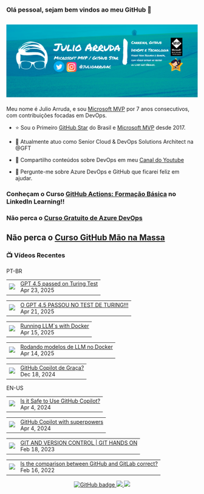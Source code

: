 ### Olá pessoal, sejam bem vindos ao meu GitHub 👋

## [![Julio Arruda Header](https://raw.githubusercontent.com/julioarruda/julioarruda/master/fundo%20github.png)](https://youtube.com/user/julioarrudac)
Meu nome é Julio Arruda, e sou [Microsoft MVP](https://mvp.microsoft.com/pt-br/PublicProfile/5002557?fullName=Julio%20%20Arruda) por 7 anos consecutivos, com contribuições focadas em DevOps.


- ⭐ Sou o Primeiro [GitHub Star](https://stars.github.com/profiles/julioarruda) do Brasil e [Microsoft MVP](https://mvp.microsoft.com/pt-br/PublicProfile/5002557?fullName=Julio%20%20Arruda) desde 2017.

- 🔭 Atualmente atuo como Senior Cloud & DevOps Solutions Architect na @GFT

- 👯 Compartilho conteúdos sobre DevOps em meu [Canal do Youtube](https://youtube.com/@julioarruda)

- 💬 Pergunte-me sobre Azure DevOps e GitHub que ficarei feliz em ajudar.




### Conheçam o Curso [GitHub Actions: Formação Básica](https://www.linkedin.com/learning/github-actions-formacao-basica/) no LinkedIn Learning!!
### Não perca o [Curso Gratuito de Azure DevOps](https://github.com/julioarruda/Curso-Azure-DevOps)

## Não perca o [Curso GitHub Mão na Massa](https://github.com/github-mao-na-massa/curso-github-mao-na-massa)



### 📺 Vídeos Recentes

PT-BR

<!-- YOUTUBE:START --><table><tr><td><a href="https://www.youtube.com/watch?v=TFCeZpxKP84"><img width="140px" src="https://i.ytimg.com/vi/TFCeZpxKP84/mqdefault.jpg"></a></td>
<td><a href="https://www.youtube.com/watch?v=TFCeZpxKP84">GPT 4.5 passed on Turing Test</a><br/>Apr 23, 2025</td></tr></table>
<table><tr><td><a href="https://www.youtube.com/watch?v=hbNZlWQjaCk"><img width="140px" src="https://i.ytimg.com/vi/hbNZlWQjaCk/mqdefault.jpg"></a></td>
<td><a href="https://www.youtube.com/watch?v=hbNZlWQjaCk">O GPT 4.5 PASSOU NO TEST DE TURING!!!</a><br/>Apr 21, 2025</td></tr></table>
<table><tr><td><a href="https://www.youtube.com/watch?v=8MOl7SBLLvY"><img width="140px" src="https://i.ytimg.com/vi/8MOl7SBLLvY/mqdefault.jpg"></a></td>
<td><a href="https://www.youtube.com/watch?v=8MOl7SBLLvY">Running LLM`s with Docker</a><br/>Apr 15, 2025</td></tr></table>
<table><tr><td><a href="https://www.youtube.com/watch?v=CzfooWa94v0"><img width="140px" src="https://i.ytimg.com/vi/CzfooWa94v0/mqdefault.jpg"></a></td>
<td><a href="https://www.youtube.com/watch?v=CzfooWa94v0">Rodando modelos de LLM no Docker</a><br/>Apr 14, 2025</td></tr></table>
<table><tr><td><a href="https://www.youtube.com/watch?v=Xleqwf4cXQU"><img width="140px" src="https://i.ytimg.com/vi/Xleqwf4cXQU/mqdefault.jpg"></a></td>
<td><a href="https://www.youtube.com/watch?v=Xleqwf4cXQU">GitHub Copilot de Graça?</a><br/>Dec 18, 2024</td></tr></table>
<!-- YOUTUBE:END -->

EN-US
<!-- YOUTUBEEN:START --><table><tr><td><a href="https://www.youtube.com/watch?v=mSxpB8V1iaE"><img width="140px" src="https://i.ytimg.com/vi/mSxpB8V1iaE/mqdefault.jpg"></a></td>
<td><a href="https://www.youtube.com/watch?v=mSxpB8V1iaE">Is it Safe to Use GitHub Copilot?</a><br/>Apr 4, 2024</td></tr></table>
<table><tr><td><a href="https://www.youtube.com/watch?v=R7ZbVdeUqu4"><img width="140px" src="https://i.ytimg.com/vi/R7ZbVdeUqu4/mqdefault.jpg"></a></td>
<td><a href="https://www.youtube.com/watch?v=R7ZbVdeUqu4">GitHub Copilot with superpowers</a><br/>Apr 4, 2024</td></tr></table>
<table><tr><td><a href="https://www.youtube.com/watch?v=Adk79XNDU5o"><img width="140px" src="https://i.ytimg.com/vi/Adk79XNDU5o/mqdefault.jpg"></a></td>
<td><a href="https://www.youtube.com/watch?v=Adk79XNDU5o">GIT AND VERSION CONTROL | GIT HANDS ON</a><br/>Feb 18, 2023</td></tr></table>
<table><tr><td><a href="https://www.youtube.com/watch?v=wHo1ftsyzNE"><img width="140px" src="https://i.ytimg.com/vi/wHo1ftsyzNE/mqdefault.jpg"></a></td>
<td><a href="https://www.youtube.com/watch?v=wHo1ftsyzNE">Is the comparison between GitHub and GitLab correct?</a><br/>Feb 16, 2022</td></tr></table>
<!-- YOUTUBEEN:END -->



<p align="center">
  <a href="https://github.com/julioarruda?tab=followers">
    <img src="https://img.shields.io/github/followers/julioarruda?label=Followers&logo=GitHub&style=for-the-badge" alt="GitHub badge" />
  </a>
  <a href="http://twitter.com/julioarrudac">
    <img src="https://img.shields.io/twitter/follow/julioarrudac?label=Twitter&logo=twitter&style=for-the-badge" />
  </a>
  <a href="http://youtube.com/c/julioarruda?sub_confirmation=1">
    <img src="https://img.shields.io/youtube/views/4BYlkYtHNus?label=YouTube&logo=YouTube&style=for-the-badge" />
  </a>
</p>

<!--
**julioarruda/julioarruda** is a ✨ _special_ ✨ repository because its `README.md` (this file) appears on your GitHub profile.

Here are some ideas to get you started:

- 🔭 I’m currently working on ...
- 🌱 I’m currently learning ...
- 👯 I’m looking to collaborate on ...
- 🤔 I’m looking for help with ...
- 💬 Ask me about ...
- 📫 How to reach me: ...
- 😄 Pronouns: ...
- ⚡ Fun fact: ...
-->
